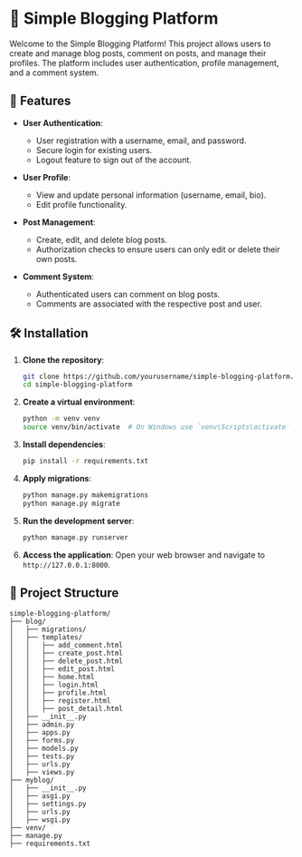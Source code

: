 # 📝 Simple Blogging Platform

Welcome to the Simple Blogging Platform! This project allows users to create and manage blog posts, comment on posts, and manage their profiles. The platform includes user authentication, profile management, and a comment system.

## 🚀 Features

- **User Authentication**:

  - User registration with a username, email, and password.
  - Secure login for existing users.
  - Logout feature to sign out of the account.

- **User Profile**:

  - View and update personal information (username, email, bio).
  - Edit profile functionality.

- **Post Management**:

  - Create, edit, and delete blog posts.
  - Authorization checks to ensure users can only edit or delete their own posts.

- **Comment System**:
  - Authenticated users can comment on blog posts.
  - Comments are associated with the respective post and user.

## 🛠️ Installation

1. **Clone the repository**:

   ```bash
   git clone https://github.com/yourusername/simple-blogging-platform.git
   cd simple-blogging-platform
   ```

2. **Create a virtual environment**:

   ```bash
   python -m venv venv
   source venv/bin/activate  # On Windows use `venv\Scripts\activate`
   ```

3. **Install dependencies**:

   ```bash
   pip install -r requirements.txt
   ```

4. **Apply migrations**:

   ```bash
   python manage.py makemigrations
   python manage.py migrate
   ```

5. **Run the development server**:

   ```bash
   python manage.py runserver
   ```

6. **Access the application**:
   Open your web browser and navigate to `http://127.0.0.1:8000`.

## 📂 Project Structure

```
simple-blogging-platform/
├── blog/
│   ├── migrations/
│   ├── templates/
│   │   ├── add_comment.html
│   │   ├── create_post.html
│   │   ├── delete_post.html
│   │   ├── edit_post.html
│   │   ├── home.html
│   │   ├── login.html
│   │   ├── profile.html
│   │   ├── register.html
│   │   ├── post_detail.html
│   ├── __init__.py
│   ├── admin.py
│   ├── apps.py
│   ├── forms.py
│   ├── models.py
│   ├── tests.py
│   ├── urls.py
│   ├── views.py
├── myblog/
│   ├── __init__.py
│   ├── asgi.py
│   ├── settings.py
│   ├── urls.py
│   ├── wsgi.py
├── venv/
├── manage.py
├── requirements.txt
```
